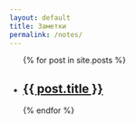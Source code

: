 ```yaml
---
layout: default
title: Заметки
permalink: /notes/
---
```


<ul class="page-list mt-0">
  {% for post in site.posts %}
    <li>
      <h2><a href="{{ post.url }}">{{ post.title }}</a></h2>
      <!-- <p>{{ post.excerpt }}</p> -->
    </li>
  {% endfor %}
</ul>